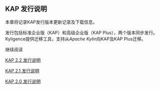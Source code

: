 ## KAP 发行说明

本章将记录KAP发行版本更新记录及下载信息。

发行包括标准企业版（KAP）和高级企业版（KAP Plus），两个版本同步发行。Kyligence提供迁移工具，支持从*Apache Kylin*向KAP及KAP Plus迁移。

继续阅读

[KAP 2.2 发行说明](KAP_2_2_notes.cn.html)

[KAP 2.1 发行说明](KAP_2_1_notes.cn.html)

[KAP 2.0 发行说明](KAP_2_0_notes.cn.html)

